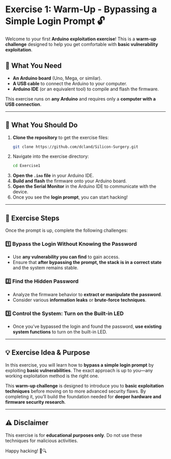 # **Exercise 1: Warm-Up - Bypassing a Simple Login Prompt 🔓**

Welcome to your first **Arduino exploitation exercise**! This is a **warm-up challenge** designed to help you get comfortable with **basic vulnerability exploitation**.  

## **🔧 What You Need**  
- **An Arduino board** (Uno, Mega, or similar).  
- **A USB cable** to connect the Arduino to your computer.  
- **Arduino IDE** (or an equivalent tool) to compile and flash the firmware.  

This exercise runs on **any Arduino** and requires only a **computer with a USB connection**.  

---

## **📌 What You Should Do**
1. **Clone the repository** to get the exercise files:  
   ```bash
   git clone https://github.com/dcland/Silicon-Surgery.git
   ```
2. Navigate into the exercise directory:  
   ```bash
   cd Exercise1
   ```
3. **Open the `.ino` file** in your Arduino IDE.  
4. **Build and flash** the firmware onto your Arduino board.  
5. **Open the Serial Monitor** in the Arduino IDE to communicate with the device.  
6. Once you see the **login prompt**, you can start hacking!  

---

## **🚀 Exercise Steps**  
Once the prompt is up, complete the following challenges:  

### **1️⃣ Bypass the Login Without Knowing the Password**  
- Use **any vulnerability you can find** to gain access.  
- Ensure that **after bypassing the prompt, the stack is in a correct state** and the system remains stable.  

### **2️⃣ Find the Hidden Password**  
- Analyze the firmware behavior to **extract or manipulate the password**.  
- Consider various **information leaks** or **brute-force techniques**.  

### **3️⃣ Control the System: Turn on the Built-in LED**  
- Once you’ve bypassed the login and found the password, **use existing system functions** to turn on the built-in LED.  

---

## **💡 Exercise Idea & Purpose**  
In this exercise, you will learn how to **bypass a simple login prompt** by exploiting **basic vulnerabilities**. The exact approach is up to you—any working exploitation method is the right one.  

This **warm-up challenge** is designed to introduce you to **basic exploitation techniques** before moving on to more advanced security flaws. By completing it, you’ll build the foundation needed for **deeper hardware and firmware security research**.  

---

## **⚠️ Disclaimer**  
This exercise is for **educational purposes only**. Do not use these techniques for malicious activities.  

Happy hacking! 🚀🔍  
